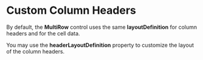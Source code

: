Custom Column Headers
=====================

By default, the **MultiRow** control uses the same **layoutDefinition**
for column headers and for the cell data.

You may use the **headerLayoutDefinition** property to customize the layout
of the column headers.
